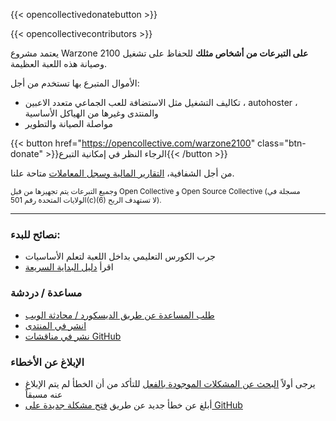 ---
---

{{< opencollectivedonatebutton >}}

{{< opencollectivecontributors >}}

يعتمد مشروع Warzone 2100 **على التبرعات من أشخاص مثلك** للحفاظ على تشغيل وصيانة هذه اللعبة العظيمة.

الأموال المتبرع بها تستخدم من أجل:
- تكاليف التشغيل مثل الاستضافة للعب الجماعي متعدد الاعبين ، autohoster ، والمنتدى وغيرها من الهياكل الأساسية
- مواصلة الصيانة والتطوير

{{< button href="https://opencollective.com/warzone2100" class="btn-donate" >}}الرجاء النظر في إمكانية التبرع{{< /button >}}

من أجل الشفافية، [التقارير المالية وسجل المعاملات](https://opencollective.com/warzone2100/transactions) متاحة علنا.

<sub>وجميع التبرعات يتم تجهيزها من قبل Open Collective و Open Source Collective (مسجلة في الولايات المتحدة رقم 501(c)(6) لا تستهدف الربح).</sub>

-----

### نصائح للبدء:

- جرب الكورس التعليمي بداخل اللعبة لتعلم الأساسيات
- اقرأ [دليل البداية السريعة](https://github.com/Warzone2100/warzone2100/blob/master/doc/quickstartguide.asciidoc#warzone-2100-quick-start-guide)

### مساعدة / دردشة

- [طلب المساعدة عن طريق الديسكورد / محادثة الويب](webchat.md)
- [انشر في المنتدى](https://forums.wz2100.net/)
- [نشر في مناقشات GitHub](https://github.com/Warzone2100/warzone2100/discussions)

### الإبلاغ عن الأخطاء

- يرجى أولاً [البحث عن المشكلات الموجودة بالفعل](https://github.com/Warzone2100/warzone2100/issues) للتأكد من أن الخطأ لم يتم الإبلاغ عنه مسبقاً
- أبلغ عن خطأ جديد عن طريق [فتح مشكلة جديدة على GitHub](https://github.com/Warzone2100/warzone2100/issues/new/choose)
